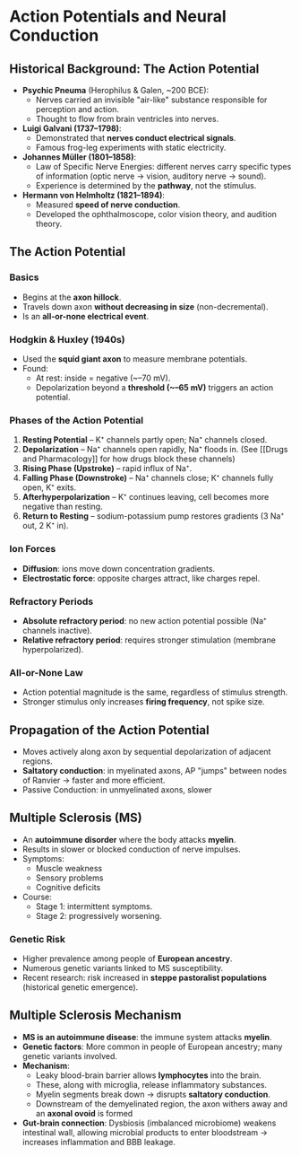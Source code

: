 # **Action Potentials and Neural Conduction**

## **Historical Background: The Action Potential**
- **Psychic Pneuma** (Herophilus & Galen, ~200 BCE):
    - Nerves carried an invisible "air-like" substance responsible for perception and action.
    - Thought to flow from brain ventricles into nerves.
- **Luigi Galvani (1737–1798)**:
    - Demonstrated that **nerves conduct electrical signals**.
    - Famous frog-leg experiments with static electricity.
- **Johannes Müller (1801–1858)**:
    - Law of Specific Nerve Energies: different nerves carry specific types of information (optic nerve → vision, auditory nerve → sound).
    - Experience is determined by the **pathway**, not the stimulus.
- **Hermann von Helmholtz (1821–1894)**:
    - Measured **speed of nerve conduction**.
    - Developed the ophthalmoscope, color vision theory, and audition theory.
## **The Action Potential**
### Basics
- Begins at the **axon hillock**.
- Travels down axon **without decreasing in size** (non-decremental).
- Is an **all-or-none electrical event**.
### Hodgkin & Huxley (1940s)
- Used the **squid giant axon** to measure membrane potentials.
- Found:
    - At rest: inside = negative (~–70 mV).
    - Depolarization beyond a **threshold (~–65 mV)** triggers an action potential.
### Phases of the Action Potential
1. **Resting Potential** – K⁺ channels partly open; Na⁺ channels closed.
2. **Depolarization** – Na⁺ channels open rapidly, Na⁺ floods in. (See [[Drugs and Pharmacology]] for how drugs block these channels)
3. **Rising Phase (Upstroke)** – rapid influx of Na⁺.
4. **Falling Phase (Downstroke)** – Na⁺ channels close; K⁺ channels fully open, K⁺ exits.
5. **Afterhyperpolarization** – K⁺ continues leaving, cell becomes more negative than resting.
6. **Return to Resting** – sodium-potassium pump restores gradients (3 Na⁺ out, 2 K⁺ in).
### Ion Forces
- **Diffusion**: ions move down concentration gradients.
- **Electrostatic force**: opposite charges attract, like charges repel.
### Refractory Periods
- **Absolute refractory period**: no new action potential possible (Na⁺ channels inactive).
- **Relative refractory period**: requires stronger stimulation (membrane hyperpolarized).
### All-or-None Law
- Action potential magnitude is the same, regardless of stimulus strength.
- Stronger stimulus only increases **firing frequency**, not spike size.
## **Propagation of the Action Potential**
- Moves actively along axon by sequential depolarization of adjacent regions.
- **Saltatory conduction**: in myelinated axons, AP "jumps" between nodes of Ranvier → faster and more efficient.
- Passive Conduction: in unmyelinated axons, slower
## **Multiple Sclerosis (MS)**
- An **autoimmune disorder** where the body attacks **myelin**.
- Results in slower or blocked conduction of nerve impulses.
- Symptoms:
    - Muscle weakness
    - Sensory problems
    - Cognitive deficits
- Course:
    - Stage 1: intermittent symptoms.
    - Stage 2: progressively worsening.
### Genetic Risk
- Higher prevalence among people of **European ancestry**.
- Numerous genetic variants linked to MS susceptibility.
- Recent research: risk increased in **steppe pastoralist populations** (historical genetic emergence).

## **Multiple Sclerosis Mechanism**
- **MS is an autoimmune disease**: the immune system attacks **myelin**.
- **Genetic factors**: More common in people of European ancestry; many genetic variants involved.
- **Mechanism**:
    - Leaky blood-brain barrier allows **lymphocytes** into the brain.
    - These, along with microglia, release inflammatory substances.
    - Myelin segments break down → disrupts **saltatory conduction**.
    - Downstream of the demyelinated region, the axon withers away and an **axonal ovoid** is formed
- **Gut-brain connection**: Dysbiosis (imbalanced microbiome) weakens intestinal wall, allowing microbial products to enter bloodstream → increases inflammation and BBB leakage.
